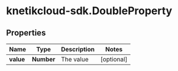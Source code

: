 # knetikcloud-sdk.DoubleProperty

## Properties
Name | Type | Description | Notes
------------ | ------------- | ------------- | -------------
**value** | **Number** | The value | [optional] 


